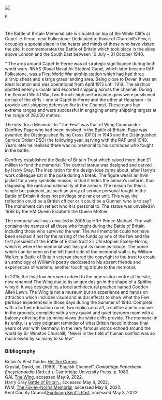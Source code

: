 <a href="https://juncture-digital.org"><img src="https://juncture-digital.org/images/ve-button.png"></a>

<param ve-config title="Battle of Britain Memorial" author="Amy Green" layout="vtl" banner="https://upload.wikimedia.org/wikipedia/commons/3/3f/Capel-le-Ferne%2C_Kent.jpg">

<param ve-entity eid="Q1006783" aliases="Capel-le-Ferne">
<param ve-entity eid="Q179224" aliases="Dover">
F<param ve-entity eid="Q375314" aliases="Folkestone">
<param ve-entity eid="Q4690189" aliases="Hougham">

#

The Battle of Britain Memorial site is situated on top of the White Cliffs at Capel-le-Ferne, near Folkestone. Dedicated to those of Churchill’s Few, it occupies a special place in the hearts and minds of those who have visited the site. It commemorates the Battle of Britain which took place in the skies above London and the South East between 10 July – 31 October 1940.
<param ve-image url="https://commons.wikimedia.org/wiki/File:Battle_of_Britain_memorial,_Capel-le-Ferne_-_geograph.org.uk_-_2033916.jpg" label="Battle of Britain Memorial, Capel-le-Ferne" attribution="Chris Whippet, via Wikimedia Commons" license="CC BY-SA 2.0"> 
"
The area around Capel-le-Ferne was of strategic significance during both world wars. RNAS (Royal Naval Air Station) Capel, which later became RAF Folkestone, was a First World War airship station which had had three airship sheds and a large grass landing area. Being close to Dover, it was an ideal location and was operational from April 1915 until 1919. The airships spotted enemy u-boats and escorted shipping across the channel. During the Second World War, two 8-inch-high performance guns were positioned on top of the cliffs - one at Capel-le-Ferne and the other at Hougham - to provide anti-shipping defensive fire in the Channel. These guns had extreme ranges and were successful in engaging enemy shipping targets at the range of 28,030 metres.
<param ve-image url="https://upload.wikimedia.org/wikipedia/commons/7/76/Observation_post.jpg" label="Observation Post, Hougham Battery" attribution="David Anstiss, via Wikimedia Commons" license="CC BY-SA 3.0">

The idea for a Memorial to “The Few” was that of Wing Commander Geoffrey Page who had been involved in the Battle of Britain. Page was awarded the Distinguished flying Cross (DFC) in 1943 and the Distinguished Service Order (DSO) the following year, serving with the RAF until 1948. Years later he realised there was no memorial to his comrades who fought in the battle.
<param ve-image url="https://commons.wikimedia.org/wiki/File:Geoffrey_Page.3.jpg" label="Geoffrey Page and comrades 132 Squadron, 1944" attribution="Royal Air Force Official Photographer, Wikimedia Commons">

Geoffrey established the Battle of Britain Trust which raised more than £1 million to fund the memorial. The central statue was designed and carved by Harry Gray. The inspiration for the design idea came about, after Harry’s work colleague sat in the pose during a break. The figure wears an Irvin jacket for a very symbolic reason, in that it hides the airman’s uniform, thus disguising the rank and nationality of the airman. The reason for this is simple but poignant, as such an array of service personal fought in the Battle of Britain it does not privilege one rank or unit. This way, the reflection could be a British officer or it could be a Gunner, who is to say? The monument can reflect who it is personal to. The statue was unveiled in 1993 by the HM Queen Elizabeth the Queen Mother. 
<param ve-image url="https://commons.wikimedia.org/wiki/File:Capel_le_Ferne_Jamie_Buchanan_Harry_Gray_Battle_of_Britain_Monument_04.jpg" label="Capel Le feren Jamie Buchanan Harry Gray Battle of Britain Monument" attribution="© Ad Meskens / Wikimedia Commons" license="CC BY-SA 4.0">

The memorial wall was unveiled in 2005 by HRH Prince Michael. The wall contains the names of all those who fought during the Battle of Britain including those who survived the war.  The wall memorial could not have been erected if not for the raising of the funds by one of the few and the first president of the Battle of Britain trust Sir Christopher Foxley-Norris, which is where the memorial wall has got its name as tribute.  The poem which can be seen on the left hand side of the memorial wall is by William Walker, a Battle of Britain veteran shared the copyright to the trust to create an anthology of William’s poetry dedicated to his absent friends and experiences of wartime, another touching tribute to the memorial. 
<param ve-image url="https://commons.wikimedia.org/wiki/File:Capel-le-Ferne_-_Battle_of_britain_memorial_02.JPG" label="Capel-le-Ferne, Battle of Britain Memorial" attribution="Ottaviani Serge via Wikimedia Commons" license="CC BY-SA 4.0">

In 2015, the final touches were added to the new visitor centre at the site, now renamed The Wing due to its unique design in the shape of a Spitfire wing d. It was designed by a local architectural practice named Godden Allen Lawn.  The Wing is not a museum but an experience and hands on attraction which includes visual and audial effects to show what the Few perhaps experienced in those days during the Summer of 1940. Complete with a further education room, two replica aircraft, a spitfire and hurricane in the grounds, complete with a very quaint and quiet tearoom room with a balcony offering the stunning views the white cliffs provide. 
The memorial in its entity, is a very poignant reminder of what Britain faced in those final years of war with Germany. 
In the very famous words echoed around the world by Sir Winston Churchill; “Never in the field of human conflict was so much owed by so many to so few”
<param ve-image url="https://commons.wikimedia.org/wiki/File:Capel_le_Ferne_Entrance_Battle_of_Britain_Memorial_03.jpg" label="Capel Le Ferne Entrance Battle of Britain Memorial, 2019" attribution="© Ad Meskens / Wikimedia Commons" license="CC BY-SA 4.0">

### Bibliography

Britain's Best Guides [Hellfire Corner](https://britainsbestguides.org/blogs/hellfire-corner/).   
Crystal, David, ed. (1999). "English Channel". _Cambridge Paperback Encyclopaedia_ (3rd ed.). Cambridge University Press. p. 1080.   
GAL [The Wing](http://gal-ltd.co.uk/case-studies/capel-le-ferne), accessed May 9, 2022.   
Harry Gray [Battle of Britain.](https://www.harrygray.co.uk/battle-of-britain), accessed May 8, 2022, .   
IWM, [The Foxley-Norris Memorial](https://www.iwm.org.uk/memorials/item/memorial/73109), accessed May 9, 2022.   
Kent County Council[ Exploring Kent's Past](https://webapps.kent.gov.uk/KCC.ExploringKentsPast.Web.Sites.Public/SingleResult.aspx?uid=%27mke16509%27), accessed May 8, 2022 
<param ve-image url="https://upload.wikimedia.org/wikipedia/commons/2/20/Bob-mem1.jpg" label="Battle of Britain Memorial" attribution="MilborneOne, Public domain, via Wikimedia Commons">
